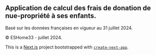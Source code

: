 ## Application de calcul des frais de donation de nue-propriété à ses enfants.

Basé sur les données françaises en vigueur au 31 juillet 2024.

&copy; ESHome33 - juillet 2024.


This is a [Next.js](https://nextjs.org/) project bootstrapped with [`create-next-app`](https://github.com/vercel/next.js/tree/canary/packages/create-next-app).

